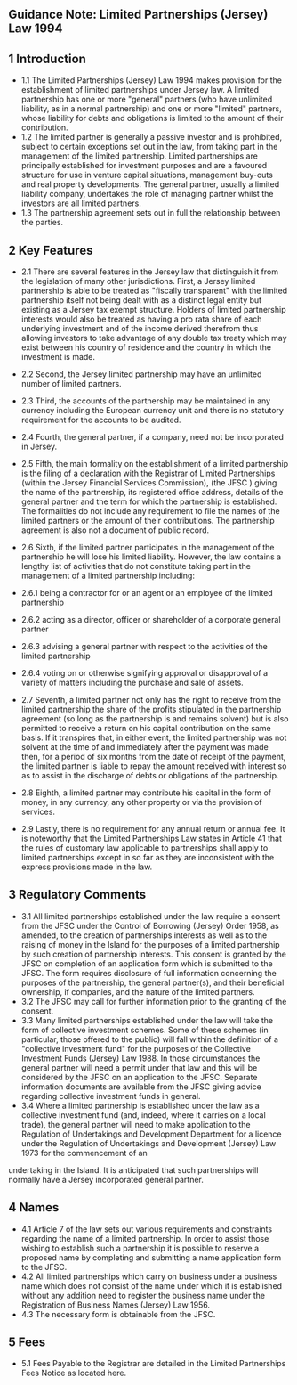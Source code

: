 
## Guidance Note: Limited Partnerships (Jersey) Law 1994

## 1 Introduction

- 1.1 The Limited Partnerships (Jersey) Law 1994 makes provision for the establishment of limited partnerships under Jersey law. A limited partnership has one or more "general" partners (who have unlimited liability, as in a normal partnership) and one or more "limited" partners, whose liability for debts and obligations is limited to the amount of their contribution.
- 1.2 The limited partner is generally a passive investor and is prohibited, subject to certain exceptions set out in the law, from taking part in the management of the limited partnership. Limited partnerships are principally established for investment purposes and are a favoured structure for use in venture capital situations, management buy-outs and real property developments. The general partner, usually a limited liability company, undertakes the role of managing partner whilst the investors are all limited partners.
- 1.3 The partnership agreement sets out in full the relationship between the parties.

## 2 Key Features

- 2.1 There are several features in the Jersey law that distinguish it from the legislation of many other jurisdictions. First, a Jersey limited partnership is able to be treated as "fiscally transparent" with the limited partnership itself not being dealt with as a distinct legal entity but existing as a Jersey tax exempt structure. Holders of limited partnership interests would also be treated as having a pro rata share of each underlying investment and of the income derived therefrom thus allowing investors to take advantage of any double tax treaty which may exist between his country of residence and the country in which the investment is made.
- 2.2 Second, the Jersey limited partnership may have an unlimited number of limited partners.
- 2.3 Third, the accounts of the partnership may be maintained in any currency including the European currency unit and there is no statutory requirement for the accounts to be audited.
- 2.4 Fourth, the general partner, if a company, need not be incorporated in Jersey.
- 2.5 Fifth, the main formality on the establishment of a limited partnership is the filing of a declaration with the Registrar of Limited Partnerships (within the Jersey Financial Services Commission), (the JFSC ) giving the name of the partnership, its registered office address, details of the general partner and the term for which the partnership is established. The formalities do not include any requirement to file the names of the limited partners or the amount of their contributions. The partnership agreement is also not a document of public record.

- 2.6 Sixth, if the limited partner participates in the management of the partnership he will lose his limited liability. However, the law contains a lengthy list of activities that do not constitute taking part in the management of a limited partnership including:
- 2.6.1 being a contractor for or an agent or an employee of the limited partnership
- 2.6.2 acting as a director, officer or shareholder of a corporate general partner
- 2.6.3 advising a general partner with respect to the activities of the limited partnership
- 2.6.4 voting on or otherwise signifying approval or disapproval of a variety of matters including the purchase and sale of assets.
- 2.7 Seventh, a limited partner not only has the right to receive from the limited partnership the share of the profits stipulated in the partnership agreement (so long as the partnership is and remains solvent) but is also permitted to receive a return on his capital contribution on the same basis. If it transpires that, in either event, the limited partnership was not solvent at the time of and immediately after the payment was made then, for a period of six months from the date of receipt of the payment, the limited partner is liable to repay the amount received with interest so as to assist in the discharge of debts or obligations of the partnership.
- 2.8 Eighth, a limited partner may contribute his capital in the form of money, in any currency, any other property or via the provision  of services.
- 2.9 Lastly, there is no requirement for any annual return or annual fee. It is noteworthy that the Limited Partnerships Law states in Article 41 that the rules of customary law applicable to partnerships shall apply to limited partnerships except in so far as they are inconsistent with the express provisions made in the law.

## 3 Regulatory Comments

- 3.1 All limited partnerships established under the law require a consent from the JFSC under the Control of Borrowing (Jersey) Order 1958, as amended, to the creation of partnerships interests as well as to the raising of money in the Island for the purposes of a limited partnership by such creation of partnership interests. This consent is granted by the JFSC on completion of an application form which is submitted to the JFSC. The form requires disclosure of full information concerning the purposes of the partnership, the general partner(s), and their beneficial ownership, if companies, and the nature of the limited partners.
- 3.2 The JFSC may call for further information prior to the granting of the consent.
- 3.3 Many limited partnerships established under the law will take the form of collective investment schemes. Some of these schemes (in particular, those offered to the public) will fall within the definition of a "collective investment fund" for the purposes of the Collective Investment Funds (Jersey) Law 1988. In those circumstances the general partner will need a permit under that law and this will be considered by the JFSC on an application to the JFSC. Separate information documents are available from the JFSC giving advice regarding collective investment funds in general.
- 3.4 Where a limited partnership is established under the law as a collective investment fund (and, indeed, where it carries on a local trade), the general partner will need to make application to the Regulation of Undertakings and Development Department for a licence under the Regulation of Undertakings and Development (Jersey) Law 1973 for the commencement of an

undertaking in the Island. It is anticipated that such partnerships will normally have a Jersey incorporated general partner.

## 4 Names

- 4.1 Article 7 of the law sets out various requirements and constraints regarding the name of a limited partnership. In order to assist those wishing to establish such a partnership it is possible to reserve a proposed name by completing and submitting a name application form to the JFSC.
- 4.2 All limited partnerships which carry on business under a business name which does not consist of the name under which it is established without any addition need to register the business name under the Registration of Business Names (Jersey) Law 1956.
- 4.3 The necessary form is obtainable from the JFSC.

## 5 Fees

- 5.1 Fees Payable to the Registrar are detailed in the Limited Partnerships Fees Notice as located here.